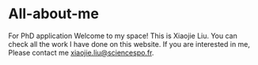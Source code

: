 # All-about-me
For PhD application
Welcome to my space! This is Xiaojie Liu. You can check all the work I have done on this website. If you are interested in me, Please contact me xiaojie.liu@sciencespo.fr.
